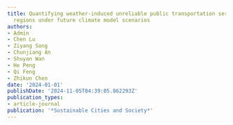 ```yaml
---
title: Quantifying weather-induced unreliable public transportation service in cold
  regions under future climate model scenarios
authors:
- Admin
- Chen Lu
- Ziyang Song
- Chunjiang An
- Shuyan Wan
- He Peng
- Qi Feng
- Zhikun Chen
date: '2024-01-01'
publishDate: '2024-11-05T04:39:05.862293Z'
publication_types:
- article-journal
publication: '*Sustainable Cities and Society*'
---
```

